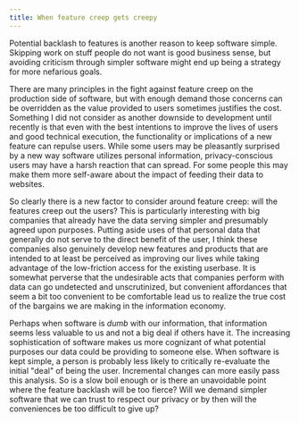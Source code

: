 ```yaml
---
title: When feature creep gets creepy
---
```

Potential backlash to features is another reason to keep software simple. Skipping work on stuff people do not want is good business sense, but avoiding criticism through simpler software might end up being a strategy for more nefarious goals.

There are many principles in the fight against feature creep on the production side of software, but with enough demand those concerns can be overridden as the value provided to users sometimes justifies the cost. Something I did not consider as another downside to development until recently is that even with the best intentions to improve the lives of users and good technical execution, the functionality or implications of a new feature can repulse users. While some users may be pleasantly surprised by a new way software utilizes personal information, privacy-conscious users may have a harsh reaction that can spread. For some people this may make them more self-aware about the impact of feeding their data to websites.

So clearly there is a new factor to consider around feature creep: will the features creep out the users? This is particularly interesting with big companies that already have the data serving simpler and presumably agreed upon purposes. Putting aside uses of that personal data that generally do not serve to the direct benefit of the user, I think these companies also genuinely develop new features and products that are intended to at least be perceived as improving our lives while taking advantage of the low-friction access for the existing userbase. It is somewhat perverse that the undesirable acts that companies perform with data can go undetected and unscrutinized, but convenient affordances that seem a bit too convenient to be comfortable lead us to realize the true cost of the bargains we are making in the information economy.

Perhaps when software is _dumb_ with our information, that information seems less valuable to us and not a big deal if others have it. The increasing sophistication of software makes us more cognizant of what potential purposes our data could be providing to someone else. When software is kept simple, a person is probably less likely to critically re-evaluate the initial "deal" of being the user. Incremental changes can more easily pass this analysis. So is a slow boil enough or is there an unavoidable point where the feature backlash will be too fierce? Will we demand simpler software that we can trust to respect our privacy or by then will the conveniences be too difficult to give up?
